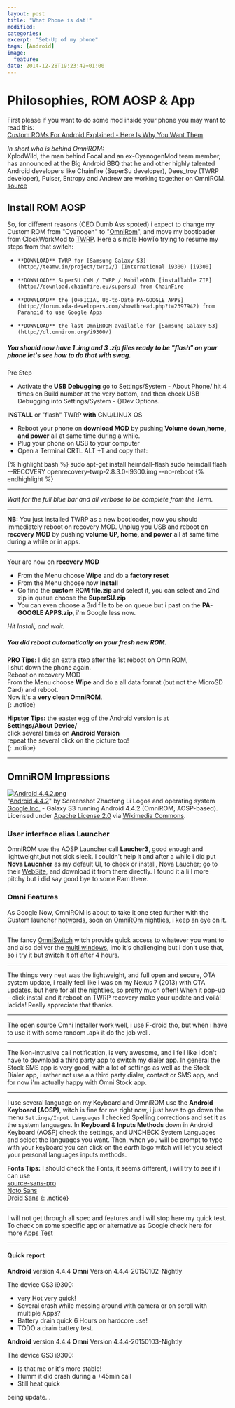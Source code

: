 ```yaml
---
layout: post
title: "What Phone is dat!"
modified:
categories:
excerpt: "Set-Up of my phone"
tags: [Android]
image:
  feature:
date: 2014-12-28T19:23:42+01:00
---
```



# Philosophies, ROM AOSP & App
First please if you want to do some mod inside your phone you may want to read this:  
[Custom ROMs For Android Explained - Here Is Why You Want Them](http://www.androidpolice.com/2010/05/01/custom-roms-for-android-explained-and-why-you-want-them/)  

*In short who is behind OmniROM:*  
XplodWild, the man behind Focal and an ex-CyanogenMod team member, has announced at the Big Android BBQ that he and other highly talented Android developers like Chainfire (SuperSu developer), Dees_troy (TWRP developer), Pulser, Entropy and Andrew are working together on OmniROM. [source](http://www.androidbeat.com/2013/10/omnirom-ex-cyanogenmod-brings-multi-window-roadrunner-more/)

## Install ROM AOSP
So, for different reasons (CEO Dumb Ass spoted) i expect to change my Custom ROM from "Cyanogen" to "[OmniRom](http://omnirom.org/)", and move my bootloader from ClockWorkMod to [TWRP](http://forum.xda-developers.com/showpost.php?p=32964275&postcount=1).
Here a simple HowTo trying to resume my steps from that switch:  

-     **DOWNLOAD** TWRP for [Samsung Galaxy S3](http://teamw.in/project/twrp2/) (International i9300) [i9300]
-     **DOWNLOAD** SuperSU CWM / TWRP / MobileODIN [installable ZIP](http://download.chainfire.eu/supersu) from ChainFire
-     **DOWNLOAD** the [OFFICIAL Up-to-Date PA-GOOGLE APPS](http://forum.xda-developers.com/showthread.php?t=2397942) from Paranoid to use Google Apps
-     **DOWNLOAD** the last OmniROOM available for [Samsung Galaxy S3](http://dl.omnirom.org/i9300/)

##### You should now have 1 .img and 3 .zip files ready to be "flash" on your phone let's see how to do that with swag.  
Pre Step

+   Activate the **USB Debugging** go to Settings/System - About Phone/ hit 4 times on Build number at the very bottom, and then check USB Debugging into Settings/System - {}Dev Options.

**INSTALL** or "flash" TWRP **with** GNU/LINUX OS

+   Reboot your phone on **download MOD** by pushing **Volume down,home, and power** all at same time during a while.  
+   Plug your phone on USB to your computer  
+   Open a Terminal CRTL ALT +T  and copy that:  


{% highlight bash %}
sudo apt-get install heimdall-flash
sudo heimdall flash --RECOVERY openrecovery-twrp-2.8.3.0-i9300.img --no-reboot
{% endhighlight %}

___________  

*Wait for the full blue bar and all verbose to be complete from the Term.*  

___________  

**NB:** You just Installed TWRP as a new bootloader, now you should immediately reboot on recovery MOD. Unplug you USB and reboot on **recovery MOD** by pushing **volume UP, home, and power** all at same time during a while or in apps.  

___________

Your are now on **recovery MOD**  

+   From the Menu choose **Wipe** and do a **factory reset**  
+   From the Menu choose now **Install**  
+   Go find the **custom ROM file.zip** and select it, you can select and 2nd zip in queue choose the **SuperSU.zip**  
+   You can even choose a 3rd file to be on queue but i past on the **PA-GOOGLE APPS.zip**, i'm Google less now.  


*Hit Install, and wait.*  

##### You did reboot automatically on your fresh new ROM.  

**PRO Tips:** I did an extra step after the 1st reboot on OmniROM,  
I shut down the phone again.  
Reboot on recovery MOD  
From the Menu choose **Wipe** and do a all data format (but not the MicroSD Card) and reboot.  
Now it's a **very clean OmniROM**.  
{: .notice}

**Hipster Tips:** the easter egg of the Android version is at  
**Settings/About Device/**  
click several times on **Android Version**  
repeat the several click on the picture too!  
{: .notice}

___________  

## OmniROM Impressions

<p><a href="https://commons.wikimedia.org/wiki/File:Android_4.4.2.png#mediaviewer/File:Android_4.4.2.png"><img alt="Android 4.4.2.png" src="https://upload.wikimedia.org/wikipedia/commons/c/c7/Android_4.4.2.png"></a><br>"<a href="https://commons.wikimedia.org/wiki/File:Android_4.4.2.png#mediaviewer/File:Android_4.4.2.png">Android 4.4.2</a>" by Screenshot Zhaofeng Li
Logos and operating system <a href="//en.wikipedia.org/wiki/Google" class="extiw" title="en:Google">Google Inc.</a> - Galaxy S3 running Android 4.4.2 (OmniROM, AOSP-based). Licensed under <a title="Apache License, Version 2.0" href="http://www.apache.org/licenses/LICENSE-2.0">Apache License 2.0</a> via <a href="//commons.wikimedia.org/wiki/">Wikimedia Commons</a>.</p>



### User interface alias Launcher
OmniROM use the AOSP Launcher call **Laucher3**, good enough and lightweight,but not sick sleek. I couldn't help it and after a while i did put **Nova Laucnher** as my default UI, to check or install, Nova Laucher; go to their [WebSite](http://novalauncher.com/), and download it from there directly. I found it a li'l more pitchy but i did say good bye to some Ram there.

### Omni Features
As Google Now, OmniROM is about to take it one step further with the Custom launcher [hotwords](http://omnirom.org/features/custom-hotwords-home-screen/), soon on [OmniROm nightlies](http://omnirom.org/downloads/), i keep an eye on it.  

___________

The fancy [OmniSwitch](http://omnirom.org/features/easily-switch-apps-omniswitch/) witch provide quick access to whatever you want to and also deliver the [multi windows](http://omnirom.org/features/easily-switch-apps-omniswitch/), imo it's challenging but i don't use that, so i try it but switch it off after 4 hours.  

___________

The things very neat was the lightweight, and full open and secure, OTA system update, i really feel like i was on my Nexus 7 (2013) with OTA updates, but here for all the nightlies, so pretty much often! When it pop-up - click install and it reboot on TWRP recovery make your update and voilà! ladida! Really appreciate that thanks.

___________

The open source Omni Installer work well, i use F-droid tho, but when i have to use it with some random .apk it do the job well.

___________

The Non-intrusive call notification, is very awesome, and i fell like i don't have to download a third party app to switch my dialer app. In general the Stock SMS app is very good, with a lot of settings as well as the Stock Dialer app, i rather not use a a third party dialer, contact or SMS app, and for now i'm actually happy with Omni Stock app.

___________

I use several language on my Keyboard and OmniROM use the **Android Keyboard (AOSP)**, witch is fine for me right now, i just have to go down the menu `Settings/Input Languages` I checked Spelling corrections and set it as the system languages. In **Keyboard & Inputs Methods** down in Android Keyboard (AOSP) check the settings, and UNCHECK System Languages and select the languages you want. Then, when you will be prompt to type with your keyboard you can click on the *earth* logo witch will let you select your personal languages inputs methods.

**Fonts Tips:** I should check the Fonts, it seems different, i will try to see if i can use  
[source-sans-pro](https://github.com/adobe-fonts)  
[Noto Sans](http://www.google.com/fonts/specimen/Noto+Sans)  
[Droid Sans](http://www.google.com/fonts/specimen/Droid+Sans)
{: .notice}

___________


I will not get through all spec and features and i will stop here my quick test.
To check on some specific app or alternative as Google check here for more [Apps Test](http://robyremzy.github.io/myman/android2)

___________


#### Quick report
**Android** version 4.4.4 **Omni** Version 4.4.4-20150102-Nightly  

The device GS3 i9300:

+   very Hot very quick!
+   Several crash while messing around with camera or on scroll with multiple Apps?
+   Battery drain quick 6 Hours on hardcore use!
+   TODO a drain battery test.

**Android** version 4.4.4 **Omni** Version 4.4.4-20150103-Nightly  

The device GS3 i9300:  

+   Is that me or it's more stable!
+   Humm it did crash during a +45min call
+   Still heat quick

being update...

